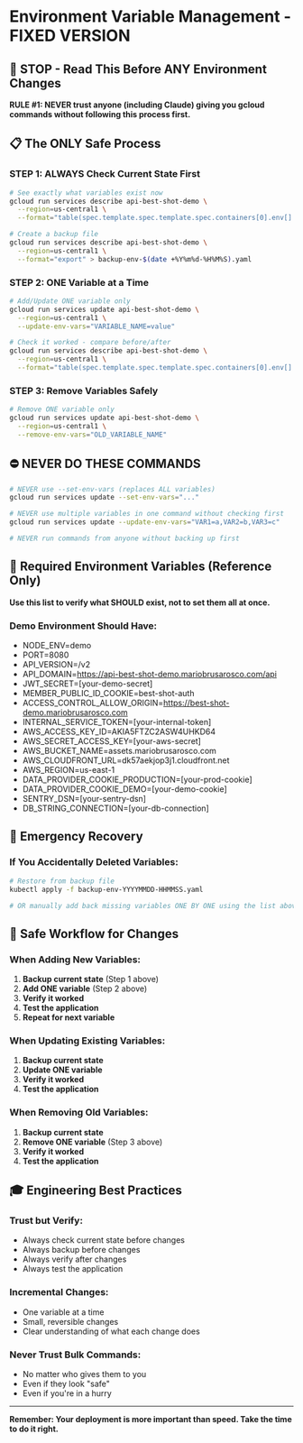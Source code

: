 # Environment Variable Management - FIXED VERSION

## 🚨 **STOP - Read This Before ANY Environment Changes**

**RULE #1: NEVER trust anyone (including Claude) giving you gcloud commands without following this process first.**

## 📋 **The ONLY Safe Process**

### **STEP 1: ALWAYS Check Current State First**
```bash
# See exactly what variables exist now
gcloud run services describe api-best-shot-demo \
  --region=us-central1 \
  --format="table(spec.template.spec.template.spec.containers[0].env[].name,spec.template.spec.template.spec.containers[0].env[].value)"

# Create a backup file
gcloud run services describe api-best-shot-demo \
  --region=us-central1 \
  --format="export" > backup-env-$(date +%Y%m%d-%H%M%S).yaml
```

### **STEP 2: ONE Variable at a Time**
```bash
# Add/Update ONE variable only
gcloud run services update api-best-shot-demo \
  --region=us-central1 \
  --update-env-vars="VARIABLE_NAME=value"

# Check it worked - compare before/after
gcloud run services describe api-best-shot-demo \
  --region=us-central1 \
  --format="table(spec.template.spec.template.spec.containers[0].env[].name,spec.template.spec.template.spec.containers[0].env[].value)"
```

### **STEP 3: Remove Variables Safely**
```bash
# Remove ONE variable only
gcloud run services update api-best-shot-demo \
  --region=us-central1 \
  --remove-env-vars="OLD_VARIABLE_NAME"
```

## ⛔ **NEVER DO THESE COMMANDS**

```bash
# NEVER use --set-env-vars (replaces ALL variables)
gcloud run services update --set-env-vars="..." 

# NEVER use multiple variables in one command without checking first
gcloud run services update --update-env-vars="VAR1=a,VAR2=b,VAR3=c"

# NEVER run commands from anyone without backing up first
```

## 🎯 **Required Environment Variables (Reference Only)**

**Use this list to verify what SHOULD exist, not to set them all at once.**

### Demo Environment Should Have:
- NODE_ENV=demo
- PORT=8080
- API_VERSION=/v2
- API_DOMAIN=https://api-best-shot-demo.mariobrusarosco.com/api
- JWT_SECRET=[your-demo-secret]
- MEMBER_PUBLIC_ID_COOKIE=best-shot-auth
- ACCESS_CONTROL_ALLOW_ORIGIN=https://best-shot-demo.mariobrusarosco.com
- INTERNAL_SERVICE_TOKEN=[your-internal-token]
- AWS_ACCESS_KEY_ID=AKIA5FTZC2ASW4UHKD64
- AWS_SECRET_ACCESS_KEY=[your-aws-secret]
- AWS_BUCKET_NAME=assets.mariobrusarosco.com
- AWS_CLOUDFRONT_URL=dk57aekjop3j1.cloudfront.net
- AWS_REGION=us-east-1
- DATA_PROVIDER_COOKIE_PRODUCTION=[your-prod-cookie]
- DATA_PROVIDER_COOKIE_DEMO=[your-demo-cookie]
- SENTRY_DSN=[your-sentry-dsn]
- DB_STRING_CONNECTION=[your-db-connection]

## 🚨 **Emergency Recovery**

### If You Accidentally Deleted Variables:
```bash
# Restore from backup file
kubectl apply -f backup-env-YYYYMMDD-HHMMSS.yaml

# OR manually add back missing variables ONE BY ONE using the list above
```

## 🔧 **Safe Workflow for Changes**

### When Adding New Variables:
1. **Backup current state** (Step 1 above)
2. **Add ONE variable** (Step 2 above)
3. **Verify it worked**
4. **Test the application**
5. **Repeat for next variable**

### When Updating Existing Variables:
1. **Backup current state**
2. **Update ONE variable**
3. **Verify it worked**
4. **Test the application**

### When Removing Old Variables:
1. **Backup current state**
2. **Remove ONE variable** (Step 3 above)
3. **Verify it worked**
4. **Test the application**

## 🎓 **Engineering Best Practices**

### Trust but Verify:
- Always check current state before changes
- Always backup before changes
- Always verify after changes
- Always test the application

### Incremental Changes:
- One variable at a time
- Small, reversible changes
- Clear understanding of what each change does

### Never Trust Bulk Commands:
- No matter who gives them to you
- Even if they look "safe"
- Even if you're in a hurry

---

**Remember: Your deployment is more important than speed. Take the time to do it right.**